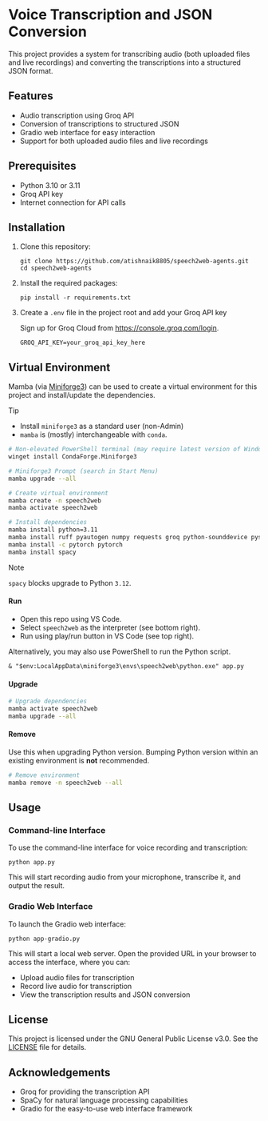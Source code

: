 # Voice Transcription and JSON Conversion

This project provides a system for transcribing audio (both uploaded files and
live recordings) and converting the transcriptions into a structured JSON
format.

## Features

- Audio transcription using Groq API
- Conversion of transcriptions to structured JSON
- Gradio web interface for easy interaction
- Support for both uploaded audio files and live recordings

## Prerequisites

- Python 3.10 or 3.11
- Groq API key
- Internet connection for API calls

## Installation

1. Clone this repository:

   ```
   git clone https://github.com/atishnaik8805/speech2web-agents.git
   cd speech2web-agents
   ```

2. Install the required packages:

   ```
   pip install -r requirements.txt
   ```

3. Create a `.env` file in the project root and add your Groq API key

   Sign up for Groq Cloud from https://console.groq.com/login.

   ```
   GROQ_API_KEY=your_groq_api_key_here
   ```

## Virtual Environment

Mamba (via [Miniforge3](https://github.com/conda-forge/miniforge)) can be used
to create a virtual environment for this project and install/update the
dependencies.

> [!TIP]
>
> - Install `miniforge3` as a standard user (non-Admin)
> - `mamba` is (mostly) interchangeable with `conda`.

```sh
# Non-elevated PowerShell terminal (may require latest version of Windows)
winget install CondaForge.Miniforge3
```

```sh
# Miniforge3 Prompt (search in Start Menu)
mamba upgrade --all

# Create virtual environment
mamba create -n speech2web
mamba activate speech2web

# Install dependencies
mamba install python=3.11
mamba install ruff pyautogen numpy requests groq python-sounddevice pysoundfile gradio
mamba install -c pytorch pytorch
mamba install spacy
```

> [!NOTE]
>
> `spacy` blocks upgrade to Python `3.12`.

#### Run

- Open this repo using VS Code.
- Select `speech2web` as the interpreter (see bottom right).
- Run using play/run button in VS Code (see top right).

Alternatively, you may also use PowerShell to run the Python script.

```ps
& "$env:LocalAppData\miniforge3\envs\speech2web\python.exe" app.py
```

#### Upgrade

```sh
# Upgrade dependencies
mamba activate speech2web
mamba upgrade --all
```

#### Remove

Use this when upgrading Python version. Bumping Python version within an
existing environment is **not** recommended.

```sh
# Remove environment
mamba remove -n speech2web --all
```

## Usage

### Command-line Interface

To use the command-line interface for voice recording and transcription:

```
python app.py
```

This will start recording audio from your microphone, transcribe it, and output
the result.

### Gradio Web Interface

To launch the Gradio web interface:

```
python app-gradio.py
```

This will start a local web server. Open the provided URL in your browser to
access the interface, where you can:

- Upload audio files for transcription
- Record live audio for transcription
- View the transcription results and JSON conversion

## License

This project is licensed under the GNU General Public License v3.0. See the
[LICENSE](LICENSE) file for details.

## Acknowledgements

- Groq for providing the transcription API
- SpaCy for natural language processing capabilities
- Gradio for the easy-to-use web interface framework
